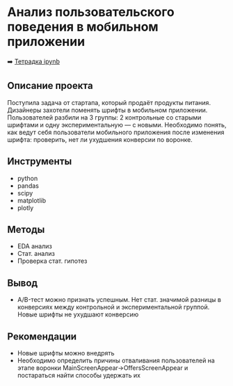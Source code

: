 # Анализ пользовательского поведения в мобильном приложении

➡️ [Тетрадка ipynb](https://github.com/mechfil/Portfolio/blob/main/AB-test%20mobile%20application/AB-test%20mobile%20application.ipynb)

## Описание проекта
Поступила задача от стартапа, который продаёт продукты питания. Дизайнеры захотели поменять шрифты в мобильном приложении. Пользователей разбили на 3 группы: 2 контрольные со старыми шрифтами и одну экспериментальную — с новыми. Необходимо понять, как ведут себя пользователи мобильного приложения после изменения шрифта: проверить, нет ли ухудшения конверсии по воронке.

## Инструменты
- python
- pandas
- scipy
- matplotlib
- plotly

## Методы
- EDA анализ
- Стат. анализ
- Проверка стат. гипотез

## Вывод
- A/B-тест можно признать успешным. Нет стат. значимой разницы в конверсиях между контрольной и экспериментальной группой. Новые шрифты не ухудшают конверсию

## Рекомендации
- Новые шрифты можно внедрять
- Необходимо определить причины отваливания пользователей на этапе воронки MainScreenAppear->OffersScreenAppear и постараться найти способы удержать их